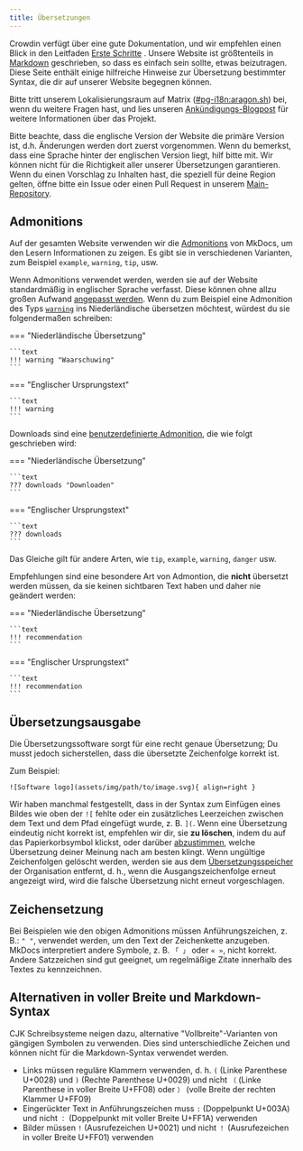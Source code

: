 ```yaml
---
title: Übersetzungen
---
```


Crowdin verfügt über eine gute Dokumentation, und wir empfehlen einen Blick in den Leitfaden [Erste Schritte](https://support.crowdin.com/crowdin-intro/) . Unsere Website ist größtenteils in [Markdown](https://de.wikipedia.org/wiki/Markdown) geschrieben, so dass es einfach sein sollte, etwas beizutragen. Diese Seite enthält einige hilfreiche Hinweise zur Übersetzung bestimmter Syntax, die dir auf unserer Website begegnen können.

Bitte tritt unserem Lokalisierungsraum auf Matrix ([#pg-i18n:aragon.sh](https://matrix.to/#/%23pg-i18n:aragon.sh)) bei, wenn du weitere Fragen hast, und lies unseren [Ankündigungs-Blogpost](https://blog.privacyguides.org/2023/02/26/i18n-announcement/) für weitere Informationen über das Projekt.

Bitte beachte, dass die englische Version der Website die primäre Version ist, d.h. Änderungen werden dort zuerst vorgenommen. Wenn du bemerkst, dass eine Sprache hinter der englischen Version liegt, hilf bitte mit. Wir können nicht für die Richtigkeit aller unserer Übersetzungen garantieren. Wenn du einen Vorschlag zu Inhalten hast, die speziell für deine Region gelten, öffne bitte ein Issue oder einen Pull Request in unserem [Main-Repository](https://github.com/privacyguides/privacyguides.org).

## Admonitions

Auf der gesamten Website verwenden wir die [Admonitions](https://squidfunk.github.io/mkdocs-material/reference/admonitions/#usage) von MkDocs, um den Lesern Informationen zu zeigen. Es gibt sie in verschiedenen Varianten, zum Beispiel `example`, `warning`, `tip`, usw.

Wenn Admonitions verwendet werden, werden sie auf der Website standardmäßig in englischer Sprache verfasst. Diese können ohne allzu großen Aufwand [angepasst werden](https://squidfunk.github.io/mkdocs-material/reference/admonitions/#changing-the-title). Wenn du zum Beispiel eine Admonition des Typs [`warning`](https://squidfunk.github.io/mkdocs-material/reference/admonitions/#type:warning) ins Niederländische übersetzen möchtest, würdest du sie folgendermaßen schreiben:

=== "Niederländische Übersetzung"

    ```text
    !!! warning "Waarschuwing"
    ```

=== "Englischer Ursprungstext"

    ```text
    !!! warning
    ```

Downloads sind eine [benutzerdefinierte Admonition](https://squidfunk.github.io/mkdocs-material/reference/admonitions/#custom-admonitions), die wie folgt geschrieben wird:

=== "Niederländische Übersetzung"

    ```text
    ??? downloads "Downloaden"
    ```

=== "Englischer Ursprungstext"

    ```text
    ??? downloads
    ```

Das Gleiche gilt für andere Arten, wie `tip`, `example`, `warning`, `danger` usw.

Empfehlungen sind eine besondere Art von Admontion, die **nicht** übersetzt werden müssen, da sie keinen sichtbaren Text haben und daher nie geändert werden:

=== "Niederländische Übersetzung"

    ```text
    !!! recommendation
    ```

=== "Englischer Ursprungstext"

    ```text
    !!! recommendation
    ```

## Übersetzungsausgabe

Die Übersetzungssoftware sorgt für eine recht genaue Übersetzung; Du musst jedoch sicherstellen, dass die übersetzte Zeichenfolge korrekt ist.

Zum Beispiel:

```text
![Software logo](assets/img/path/to/image.svg){ align=right }
```

Wir haben manchmal festgestellt, dass in der Syntax zum Einfügen eines Bildes wie oben der `![` fehlte oder ein zusätzliches Leerzeichen zwischen dem Text und dem Pfad eingefügt wurde, z. B. `](`. Wenn eine Übersetzung eindeutig nicht korrekt ist, empfehlen wir dir, sie **zu löschen**, indem du auf das Papierkorbsymbol klickst, oder darüber [abzustimmen](https://support.crowdin.com/enterprise/getting-started-for-volunteers/#voting-view), welche Übersetzung deiner Meinung nach am besten klingt. Wenn ungültige Zeichenfolgen gelöscht werden, werden sie aus dem [Übersetzungsspeicher](https://support.crowdin.com/enterprise/translation-memory) der Organisation entfernt, d. h., wenn die Ausgangszeichenfolge erneut angezeigt wird, wird die falsche Übersetzung nicht erneut vorgeschlagen.

## Zeichensetzung

Bei Beispielen wie den obigen Admonitions müssen Anführungszeichen, z. B.: `" "`, verwendet werden, um den Text der Zeichenkette anzugeben. MkDocs interpretiert andere Symbole, z. B. `「 」` oder `« »`, nicht korrekt. Andere Satzzeichen sind gut geeignet, um regelmäßige Zitate innerhalb des Textes zu kennzeichnen.

## Alternativen in voller Breite und Markdown-Syntax

CJK Schreibsysteme neigen dazu, alternative "Vollbreite"-Varianten von gängigen Symbolen zu verwenden. Dies sind unterschiedliche Zeichen und können nicht für die Markdown-Syntax verwendet werden.

- Links müssen reguläre Klammern verwenden, d. h. `(` (Linke Parenthese U+0028) und `)` (Rechte Parenthese U+0029) und nicht `（` (Linke Parenthese in voller Breite U+FF08) oder `）` (volle Breite der rechten Klammer U+FF09)
- Eingerückter Text in Anführungszeichen muss `:` (Doppelpunkt U+003A) und nicht `：` (Doppelpunkt mit voller Breite U+FF1A) verwenden
- Bilder müssen `!` (Ausrufezeichen U+0021) und nicht `！` (Ausrufezeichen in voller Breite U+FF01) verwenden 
